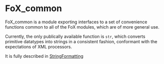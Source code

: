 # FoX_common

FoX_common is a module exporting interfaces to a set of convenience functions common to all of the FoX modules, which are of more general use.

Currently, the only publically available function is `str`, which converts primitive datatypes into strings in a consistent fashion, conformant with the expectations of XML processors.

It is fully described in [StringFormatting](|StringFormatting|)
